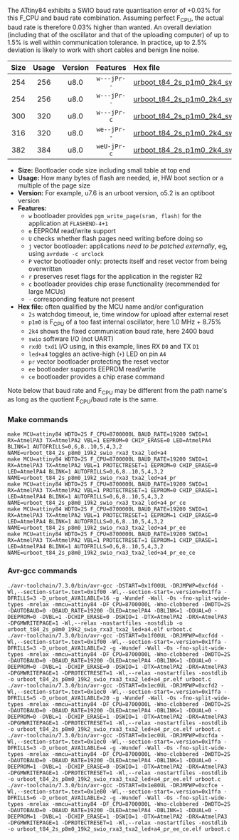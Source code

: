 The ATtiny84 exhibits a SWIO baud rate quantisation error of +0.03% for this F_CPU and baud rate combination. Assuming perfect F<sub>CPU</sub>, the actual baud rate is therefore 0.03% higher than wanted. An overall deviation (including that of the oscillator and that of the uploading computer) of up to 1.5% is well within communication tolerance. In practice, up to 2.5% deviation is likely to work with short cables and benign line noise.

|Size|Usage|Version|Features|Hex file|
|:-:|:-:|:-:|:-:|:--|
|254|256|u8.0|`w---jPr--`|[urboot_t84_2s_p1m0_2k4_swio_rxa3_txa2_led+a4.hex](https://raw.githubusercontent.com/stefanrueger/urboot.hex/main/mcus/attiny84/watchdog_2_s/internal_oscillator_p%2B8.75%25/%2B1m000000_hz/%2B%2B%2B2k4_baud/swio_rxa3_txa2/led%2Ba4/urboot_t84_2s_p1m0_2k4_swio_rxa3_txa2_led%2Ba4.hex)|
|254|256|u8.0|`w---jPr--`|[urboot_t84_2s_p1m0_2k4_swio_rxa3_txa2_led+a4_pr.hex](https://raw.githubusercontent.com/stefanrueger/urboot.hex/main/mcus/attiny84/watchdog_2_s/internal_oscillator_p%2B8.75%25/%2B1m000000_hz/%2B%2B%2B2k4_baud/swio_rxa3_txa2/led%2Ba4/urboot_t84_2s_p1m0_2k4_swio_rxa3_txa2_led%2Ba4_pr.hex)|
|300|320|u8.0|`w---jPr-c`|[urboot_t84_2s_p1m0_2k4_swio_rxa3_txa2_led+a4_pr_ce.hex](https://raw.githubusercontent.com/stefanrueger/urboot.hex/main/mcus/attiny84/watchdog_2_s/internal_oscillator_p%2B8.75%25/%2B1m000000_hz/%2B%2B%2B2k4_baud/swio_rxa3_txa2/led%2Ba4/urboot_t84_2s_p1m0_2k4_swio_rxa3_txa2_led%2Ba4_pr_ce.hex)|
|316|320|u8.0|`we--jPr--`|[urboot_t84_2s_p1m0_2k4_swio_rxa3_txa2_led+a4_pr_ee.hex](https://raw.githubusercontent.com/stefanrueger/urboot.hex/main/mcus/attiny84/watchdog_2_s/internal_oscillator_p%2B8.75%25/%2B1m000000_hz/%2B%2B%2B2k4_baud/swio_rxa3_txa2/led%2Ba4/urboot_t84_2s_p1m0_2k4_swio_rxa3_txa2_led%2Ba4_pr_ee.hex)|
|382|384|u8.0|`weU-jPr-c`|[urboot_t84_2s_p1m0_2k4_swio_rxa3_txa2_led+a4_pr_ee_ce.hex](https://raw.githubusercontent.com/stefanrueger/urboot.hex/main/mcus/attiny84/watchdog_2_s/internal_oscillator_p%2B8.75%25/%2B1m000000_hz/%2B%2B%2B2k4_baud/swio_rxa3_txa2/led%2Ba4/urboot_t84_2s_p1m0_2k4_swio_rxa3_txa2_led%2Ba4_pr_ee_ce.hex)|

- **Size:** Bootloader code size including small table at top end
- **Usage:** How many bytes of flash are needed, ie, HW boot section or a multiple of the page size
- **Version:** For example, u7.6 is an urboot version, o5.2 is an optiboot version
- **Features:**
  + `w` bootloader provides `pgm_write_page(sram, flash)` for the application at `FLASHEND-4+1`
  + `e` EEPROM read/write support
  + `U` checks whether flash pages need writing before doing so
  + `j` vector bootloader: applications *need to be patched externally*, eg, using `avrdude -c urclock`
  + `P` vector bootloader only: protects itself and reset vector from being overwritten
  + `r` preserves reset flags for the application in the register R2
  + `c` bootloader provides chip erase functionality (recommended for large MCUs)
  + `-` corresponding feature not present
- **Hex file:** often qualified by the MCU name and/or configuration
  + `2s` watchdog timeout, ie, time window for upload after external reset
  + `p1m0` is F<sub>CPU</sub> of a too fast internal oscillator, here 1.0 MHz + 8.75%
  + `2k4` shows the fixed communication baud rate, here 2400 baud
  + `swio` software I/O (not UART)
  + `rxd0 txd1` I/O using, in this example, lines RX `D0` and TX `D1`
  + `led+a4` toggles an active-high (`+`) LED on pin `A4`
  + `pr` vector bootloader protecting the reset vector
  + `ee` bootloader supports EEPROM read/write
  + `ce` bootloader provides a chip erase command


Note below that baud rate and F<sub>CPU</sub> may be different from the path name's as long as the quotient F<sub>CPU</sub>/baud rate is the same.

### Make commands
```
make MCU=attiny84 WDTO=2S F_CPU=8700000L BAUD_RATE=19200 SWIO=1 RX=AtmelPA3 TX=AtmelPA2 VBL=1 EEPROM=0 CHIP_ERASE=0 LED=AtmelPA4 BLINK=1 AUTOFRILLS=0,6,8..10,5,4,3,2 NAME=urboot_t84_2s_p8m0_19k2_swio_rxa3_txa2_led+a4
make MCU=attiny84 WDTO=2S F_CPU=8700000L BAUD_RATE=19200 SWIO=1 RX=AtmelPA3 TX=AtmelPA2 VBL=1 PROTECTRESET=1 EEPROM=0 CHIP_ERASE=0 LED=AtmelPA4 BLINK=1 AUTOFRILLS=0,6,8..10,5,4,3,2 NAME=urboot_t84_2s_p8m0_19k2_swio_rxa3_txa2_led+a4_pr
make MCU=attiny84 WDTO=2S F_CPU=8700000L BAUD_RATE=19200 SWIO=1 RX=AtmelPA3 TX=AtmelPA2 VBL=1 PROTECTRESET=1 EEPROM=0 CHIP_ERASE=1 LED=AtmelPA4 BLINK=1 AUTOFRILLS=0,6,8..10,5,4,3,2 NAME=urboot_t84_2s_p8m0_19k2_swio_rxa3_txa2_led+a4_pr_ce
make MCU=attiny84 WDTO=2S F_CPU=8700000L BAUD_RATE=19200 SWIO=1 RX=AtmelPA3 TX=AtmelPA2 VBL=1 PROTECTRESET=1 EEPROM=1 CHIP_ERASE=0 LED=AtmelPA4 BLINK=1 AUTOFRILLS=0,6,8..10,5,4,3,2 NAME=urboot_t84_2s_p8m0_19k2_swio_rxa3_txa2_led+a4_pr_ee
make MCU=attiny84 WDTO=2S F_CPU=8700000L BAUD_RATE=19200 SWIO=1 RX=AtmelPA3 TX=AtmelPA2 VBL=1 PROTECTRESET=1 EEPROM=1 CHIP_ERASE=1 LED=AtmelPA4 BLINK=1 AUTOFRILLS=0,6,8..10,5,4,3,2 NAME=urboot_t84_2s_p8m0_19k2_swio_rxa3_txa2_led+a4_pr_ee_ce
```

### Avr-gcc commands
```
./avr-toolchain/7.3.0/bin/avr-gcc -DSTART=0x1f00UL -DRJMPWP=0xcfdd -Wl,--section-start=.text=0x1f00 -Wl,--section-start=.version=0x1ffa -DFRILLS=3 -D_urboot_AVAILABLE=16 -g -Wundef -Wall -Os -fno-split-wide-types -mrelax -mmcu=attiny84 -DF_CPU=8700000L -Wno-clobbered -DWDTO=2S -DAUTOBAUD=0 -DBAUD_RATE=19200 -DLED=AtmelPA4 -DBLINK=1 -DDUAL=0 -DEEPROM=0 -DVBL=1 -DCHIP_ERASE=0 -DSWIO=1 -DTX=AtmelPA2 -DRX=AtmelPA3 -DPGMWRITEPAGE=1 -Wl,--relax -nostartfiles -nostdlib -o urboot_t84_2s_p8m0_19k2_swio_rxa3_txa2_led+a4.elf urboot.c
./avr-toolchain/7.3.0/bin/avr-gcc -DSTART=0x1f00UL -DRJMPWP=0xcfdd -Wl,--section-start=.text=0x1f00 -Wl,--section-start=.version=0x1ffa -DFRILLS=3 -D_urboot_AVAILABLE=2 -g -Wundef -Wall -Os -fno-split-wide-types -mrelax -mmcu=attiny84 -DF_CPU=8700000L -Wno-clobbered -DWDTO=2S -DAUTOBAUD=0 -DBAUD_RATE=19200 -DLED=AtmelPA4 -DBLINK=1 -DDUAL=0 -DEEPROM=0 -DVBL=1 -DCHIP_ERASE=0 -DSWIO=1 -DTX=AtmelPA2 -DRX=AtmelPA3 -DPGMWRITEPAGE=1 -DPROTECTRESET=1 -Wl,--relax -nostartfiles -nostdlib -o urboot_t84_2s_p8m0_19k2_swio_rxa3_txa2_led+a4_pr.elf urboot.c
./avr-toolchain/7.3.0/bin/avr-gcc -DSTART=0x1ec0UL -DRJMPWP=0xcfd2 -Wl,--section-start=.text=0x1ec0 -Wl,--section-start=.version=0x1ffa -DFRILLS=5 -D_urboot_AVAILABLE=20 -g -Wundef -Wall -Os -fno-split-wide-types -mrelax -mmcu=attiny84 -DF_CPU=8700000L -Wno-clobbered -DWDTO=2S -DAUTOBAUD=0 -DBAUD_RATE=19200 -DLED=AtmelPA4 -DBLINK=1 -DDUAL=0 -DEEPROM=0 -DVBL=1 -DCHIP_ERASE=1 -DSWIO=1 -DTX=AtmelPA2 -DRX=AtmelPA3 -DPGMWRITEPAGE=1 -DPROTECTRESET=1 -Wl,--relax -nostartfiles -nostdlib -o urboot_t84_2s_p8m0_19k2_swio_rxa3_txa2_led+a4_pr_ce.elf urboot.c
./avr-toolchain/7.3.0/bin/avr-gcc -DSTART=0x1ec0UL -DRJMPWP=0xcfda -Wl,--section-start=.text=0x1ec0 -Wl,--section-start=.version=0x1ffa -DFRILLS=3 -D_urboot_AVAILABLE=4 -g -Wundef -Wall -Os -fno-split-wide-types -mrelax -mmcu=attiny84 -DF_CPU=8700000L -Wno-clobbered -DWDTO=2S -DAUTOBAUD=0 -DBAUD_RATE=19200 -DLED=AtmelPA4 -DBLINK=1 -DDUAL=0 -DEEPROM=1 -DVBL=1 -DCHIP_ERASE=0 -DSWIO=1 -DTX=AtmelPA2 -DRX=AtmelPA3 -DPGMWRITEPAGE=1 -DPROTECTRESET=1 -Wl,--relax -nostartfiles -nostdlib -o urboot_t84_2s_p8m0_19k2_swio_rxa3_txa2_led+a4_pr_ee.elf urboot.c
./avr-toolchain/7.3.0/bin/avr-gcc -DSTART=0x1e80UL -DRJMPWP=0xcfce -Wl,--section-start=.text=0x1e80 -Wl,--section-start=.version=0x1ffa -DFRILLS=6 -D_urboot_AVAILABLE=2 -g -Wundef -Wall -Os -fno-split-wide-types -mrelax -mmcu=attiny84 -DF_CPU=8700000L -Wno-clobbered -DWDTO=2S -DAUTOBAUD=0 -DBAUD_RATE=19200 -DLED=AtmelPA4 -DBLINK=1 -DDUAL=0 -DEEPROM=1 -DVBL=1 -DCHIP_ERASE=1 -DSWIO=1 -DTX=AtmelPA2 -DRX=AtmelPA3 -DPGMWRITEPAGE=1 -DPROTECTRESET=1 -Wl,--relax -nostartfiles -nostdlib -o urboot_t84_2s_p8m0_19k2_swio_rxa3_txa2_led+a4_pr_ee_ce.elf urboot.c
```

